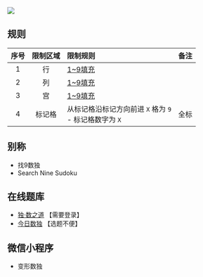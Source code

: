 ![](https://cn.sudoku.today/pic/04/search9/69755_58091.png)

## 规则
| 序号 | 限制区域 | 限制规则 | 备注 |
| :---: | :---: | :--- | :---: |
| 1 | 行 | [1~9填充] | |
| 2 | 列 | [1~9填充] | |
| 3 | 宫 | [1~9填充] | |
| 4 | 标记格 | 从标记格沿标记方向前进 `X` 格为 `9`<br/>- 标记格数字为 `X` | 全标 |

## 别称
- 找9数独
- Search Nine Sudoku

## 在线题库
- [独·数之道](http://www.sudokufans.org.cn/lx/game.index.php?type=find9) 【需要登录】
- [今日数独](https://cn.sudoku.today/g-search-9-sudoku/) 【选题不便】

## 微信小程序
- 变形数独

[1~9填充]: ../../../../../../rules.md#1~9填充